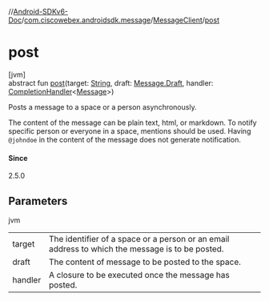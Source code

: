 //[Android-SDKv6-Doc](../../../index.md)/[com.ciscowebex.androidsdk.message](../index.md)/[MessageClient](index.md)/[post](post.md)

# post

[jvm]\
abstract fun [post](post.md)(target: [String](https://kotlinlang.org/api/latest/jvm/stdlib/kotlin/-string/index.html), draft: [Message.Draft](../-message/-draft/index.md), handler: [CompletionHandler](../../com.ciscowebex.androidsdk/-completion-handler/index.md)&lt;[Message](../-message/index.md)&gt;)

Posts a message to a space or a person asynchronously.

The content of the message can be plain text, html, or markdown. To notify specific person or everyone in a space, mentions should be used. Having `@johndoe` in the content of the message does not generate notification.

#### Since

2.5.0

## Parameters

jvm

| | |
|---|---|
| target | The identifier of a space or a person or an email address to which the message is to be posted. |
| draft | The content of message to be posted to the space. |
| handler | A closure to be executed once the message has posted. |
